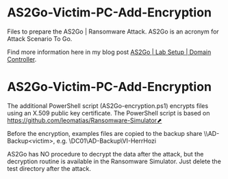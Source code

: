 # AS2Go-Victim-PC-Add-Encryption

Files to prepare the AS2Go | Ransomware Attack. AS2Go is an acronym for Attack Scenario To Go. 

Find more information here in my blog post [AS2Go | Lab Setup | Domain Controller](https://herrhozi.com/2022/01/04/as2go-lab-setup-domain-controller/). 

# AS2Go-Victim-PC-Add-Encryption

The additional PowerShell script (AS2Go-encryption.ps1) encrypts files using an X.509 public key certificate. 
The PowerShell script is based on https://github.com/leomatias/Ransomware-Simulator⬈

Before the encryption, examples files are copied to the backup share \\<dc>\AD-Backup\<victim>, e.g. \\DC01\AD-Backup\VI-HerrHozi

AS2Go has NO procedure to decrypt the data after the attack, but the decryption routine is available in the Ransomware Simulator. Just delete the test directory after the attack.
